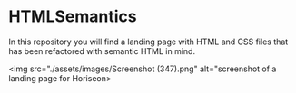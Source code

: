 # HTMLSemantics

In this repository you will find a landing page with HTML and CSS files that has been refactored with semantic HTML in mind.

<img src="./assets/images/Screenshot (347).png" alt="screenshot of a landing page for Horiseon>
